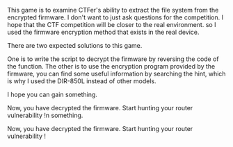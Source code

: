 This game is to examine CTFer's ability to extract the file system from the encrypted firmware. I don't want to just ask questions for the competition. I hope that the CTF competition will be closer to the real environment. so I used the firmware encryption method that exists in the real device.

There are two expected solutions to this game.

One is to write the script to decrypt the firmware by reversing the code of the function. The other is to use the encryption program provided by the firmware, you can find some useful information by searching the hint, which is why I used the DIR-850L instead of other models. 

I hope you can gain something.

Now, you have decrypted the firmware. Start hunting your router vulnerability !n something.

Now, you have decrypted the firmware. Start hunting your router vulnerability !